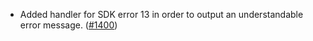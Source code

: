 *   Added handler for SDK error 13 in order to output an understandable error message.
    ([#1400](https://github.com/informalsystems/ibc-rs/issues/1400))
